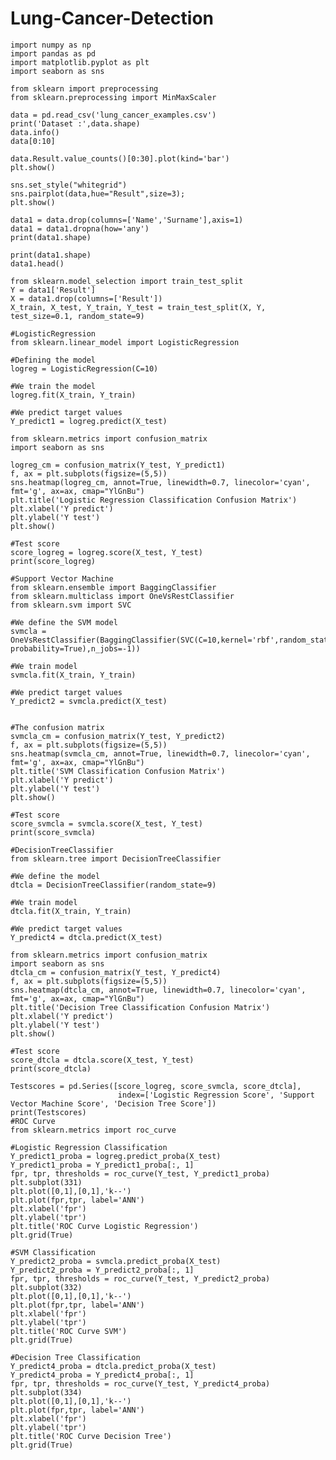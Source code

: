 # Lung-Cancer-Detection

    import numpy as np 
    import pandas as pd 
    import matplotlib.pyplot as plt
    import seaborn as sns

    from sklearn import preprocessing
    from sklearn.preprocessing import MinMaxScaler

    data = pd.read_csv('lung_cancer_examples.csv')
    print('Dataset :',data.shape)
    data.info()
    data[0:10]

    data.Result.value_counts()[0:30].plot(kind='bar')
    plt.show()

    sns.set_style("whitegrid")
    sns.pairplot(data,hue="Result",size=3);
    plt.show()

    data1 = data.drop(columns=['Name','Surname'],axis=1)
    data1 = data1.dropna(how='any')
    print(data1.shape)

    print(data1.shape)
    data1.head()

    from sklearn.model_selection import train_test_split
    Y = data1['Result']
    X = data1.drop(columns=['Result'])
    X_train, X_test, Y_train, Y_test = train_test_split(X, Y, test_size=0.1, random_state=9)

    #LogisticRegression
    from sklearn.linear_model import LogisticRegression

    #Defining the model
    logreg = LogisticRegression(C=10)

    #We train the model
    logreg.fit(X_train, Y_train)

    #We predict target values
    Y_predict1 = logreg.predict(X_test)

    from sklearn.metrics import confusion_matrix
    import seaborn as sns

    logreg_cm = confusion_matrix(Y_test, Y_predict1)
    f, ax = plt.subplots(figsize=(5,5))
    sns.heatmap(logreg_cm, annot=True, linewidth=0.7, linecolor='cyan', fmt='g', ax=ax, cmap="YlGnBu")
    plt.title('Logistic Regression Classification Confusion Matrix')
    plt.xlabel('Y predict')
    plt.ylabel('Y test')
    plt.show()

    #Test score
    score_logreg = logreg.score(X_test, Y_test)
    print(score_logreg)

    #Support Vector Machine
    from sklearn.ensemble import BaggingClassifier
    from sklearn.multiclass import OneVsRestClassifier
    from sklearn.svm import SVC

    #We define the SVM model
    svmcla = OneVsRestClassifier(BaggingClassifier(SVC(C=10,kernel='rbf',random_state=9, probability=True),n_jobs=-1))

    #We train model
    svmcla.fit(X_train, Y_train)

    #We predict target values
    Y_predict2 = svmcla.predict(X_test)


    #The confusion matrix
    svmcla_cm = confusion_matrix(Y_test, Y_predict2)
    f, ax = plt.subplots(figsize=(5,5))
    sns.heatmap(svmcla_cm, annot=True, linewidth=0.7, linecolor='cyan', fmt='g', ax=ax, cmap="YlGnBu")
    plt.title('SVM Classification Confusion Matrix')
    plt.xlabel('Y predict')
    plt.ylabel('Y test')
    plt.show()

    #Test score
    score_svmcla = svmcla.score(X_test, Y_test)
    print(score_svmcla)

    #DecisionTreeClassifier
    from sklearn.tree import DecisionTreeClassifier

    #We define the model
    dtcla = DecisionTreeClassifier(random_state=9)

    #We train model
    dtcla.fit(X_train, Y_train)

    #We predict target values
    Y_predict4 = dtcla.predict(X_test)

    from sklearn.metrics import confusion_matrix
    import seaborn as sns
    dtcla_cm = confusion_matrix(Y_test, Y_predict4)
    f, ax = plt.subplots(figsize=(5,5))
    sns.heatmap(dtcla_cm, annot=True, linewidth=0.7, linecolor='cyan', fmt='g', ax=ax, cmap="YlGnBu")
    plt.title('Decision Tree Classification Confusion Matrix')
    plt.xlabel('Y predict')
    plt.ylabel('Y test')
    plt.show()

    #Test score
    score_dtcla = dtcla.score(X_test, Y_test)
    print(score_dtcla)

    Testscores = pd.Series([score_logreg, score_svmcla, score_dtcla], 
                            index=['Logistic Regression Score', 'Support Vector Machine Score', 'Decision Tree Score']) 
    print(Testscores)
    #ROC Curve
    from sklearn.metrics import roc_curve

    #Logistic Regression Classification
    Y_predict1_proba = logreg.predict_proba(X_test)
    Y_predict1_proba = Y_predict1_proba[:, 1]
    fpr, tpr, thresholds = roc_curve(Y_test, Y_predict1_proba)
    plt.subplot(331)
    plt.plot([0,1],[0,1],'k--')
    plt.plot(fpr,tpr, label='ANN')
    plt.xlabel('fpr')
    plt.ylabel('tpr')
    plt.title('ROC Curve Logistic Regression')
    plt.grid(True)

    #SVM Classification
    Y_predict2_proba = svmcla.predict_proba(X_test)
    Y_predict2_proba = Y_predict2_proba[:, 1]
    fpr, tpr, thresholds = roc_curve(Y_test, Y_predict2_proba)
    plt.subplot(332)
    plt.plot([0,1],[0,1],'k--')
    plt.plot(fpr,tpr, label='ANN')
    plt.xlabel('fpr')
    plt.ylabel('tpr')
    plt.title('ROC Curve SVM')
    plt.grid(True)

    #Decision Tree Classification
    Y_predict4_proba = dtcla.predict_proba(X_test)
    Y_predict4_proba = Y_predict4_proba[:, 1]
    fpr, tpr, thresholds = roc_curve(Y_test, Y_predict4_proba)
    plt.subplot(334)
    plt.plot([0,1],[0,1],'k--')
    plt.plot(fpr,tpr, label='ANN')
    plt.xlabel('fpr')
    plt.ylabel('tpr')
    plt.title('ROC Curve Decision Tree')
    plt.grid(True)


